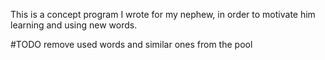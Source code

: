 This is a concept program I wrote for my nephew, in order to motivate him learning and using new words.


#TODO
remove used words and similar ones from the pool
